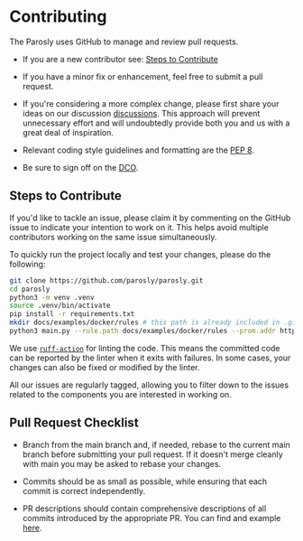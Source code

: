 # Contributing

The Parosly uses GitHub to manage and review pull requests.

* If you are a new contributor see: [Steps to Contribute](#steps-to-contribute)

* If you have a minor fix or enhancement, feel free to submit a pull request.
* If you're considering a more complex change, please first share your ideas on our discussion [discussions](https://github.com/parosly/parosly/discussions/new/choose).
  This approach will prevent unnecessary effort and will undoubtedly provide both you and us with a great deal of inspiration.

* Relevant coding style guidelines and formatting are the [PEP 8](https://peps.python.org/pep-0008/).

* Be sure to sign off on the [DCO](https://github.com/probot/dco#how-it-works).

## Steps to Contribute

If you'd like to tackle an issue, please claim it by commenting on the GitHub issue to indicate your intention to work on it. This helps avoid multiple contributors working on the same issue simultaneously.

To quickly run the project locally and test your changes, please do the following:

```bash
git clone https://github.com/parosly/parosly.git
cd parosly
python3 -m venv .venv
source .venv/bin/activate
pip install -r requirements.txt
mkdir docs/examples/docker/rules # this path is already included in .gitignore
python3 main.py --rule.path docs/examples/docker/rules --prom.addr http://localhost:9090 --web.enable-ui=true
```

We use [`ruff-action`](https://github.com/chartboost/ruff-action) for linting the code. This means the committed code can be reported by the linter when it exits with failures. In some cases, your changes can also be fixed or modified by the linter.

All our issues are regularly tagged, allowing you to filter down to the issues related to the components you are interested in working on.

## Pull Request Checklist

* Branch from the main branch and, if needed, rebase to the current main branch before submitting your pull request. If it doesn't merge cleanly with main you may be asked to rebase your changes.

* Commits should be as small as possible, while ensuring that each commit is correct independently.
* PR descriptions should contain comprehensive descriptions of all commits introduced by the appropriate PR. You can find and example [here](https://github.com/parosly/parosly/pull/11).
